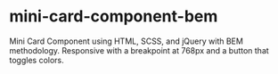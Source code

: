 # mini-card-component-bem
Mini Card Component using HTML, SCSS, and jQuery with BEM methodology. Responsive with a breakpoint at 768px and a button that toggles colors.
